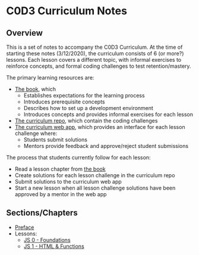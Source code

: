 # C0D3 Curriculum Notes

## Overview

This is a set of notes to accompany the C0D3 Curriculum. At the time of starting these notes (3/12/2020), the curriculum consists of 6 (or more?) lessons. Each lesson covers a different topic, with informal exercises to reinforce concepts, and formal coding challenges to test retention/mastery.

The primary learning resources are:

- [The book](https://c0d3.com/book), which
  - Establishes expectations for the learning process
  - Introduces prerequisite concepts
  - Describes how to set up a development environment
  - Introduces concepts and provides informal exercises for each lesson
- [The curriculum repo](https://github.com/garageScript/curriculum), which contain the coding challenges
- [The curriculum web app](https://c0d3.com/curriculum), which provides an interface for each lesson challenge where:
  - Students submit solutions
  - Mentors provide feedback and approve/reject student submissions

The process that students currently follow for each lesson:

- Read a lesson chapter from [the book](https://c0d3.com/book)
- Create solutions for each lesson challenge in the curriculum repo
- Submit solutions to the curriculum web app
- Start a new lesson when all lesson challenge solutions have been approved by a mentor in the web app

## Sections/Chapters

- [Preface](./preface.md)
- Lessons:
  - [JS 0 - Foundations](lesson-js00-foundations.md)
  - [JS 1 - HTML & Functions](lesson-js01-html-and-functions.md)
